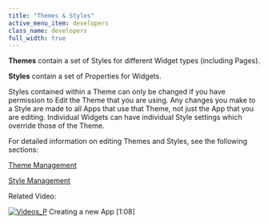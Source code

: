 ```yaml
---
title: "Themes & Styles"
active_menu_item: developers
class_name: developers
full_width: true
---
```



**Themes** contain a set of Styles for different Widget types (including Pages).

**Styles** contain a set of Properties for Widgets.

Styles contained within a Theme can only be changed if you have permission to Edit the Theme that you are using. Any changes you make to a Style are made to all Apps that use that Theme, not just the App that you are editing. Individual Widgets can have individual Style settings which override those of the Theme.

For detailed information on editing Themes and Styles, see the following sections:

[Theme Management](/developers/user-guide/product-guide/content-and-app-layout/introduction/themes-styles/themesmanage)

[Style Management](/developers/user-guide/product-guide/content-and-app-layout/introduction/themes-styles/style-management)

Related Video:

[![Videos\_P](/img/docs/videos_p.png)](http://www.youtube.com/v/hKftVYFAL8M?autoplay=1&hd=1&fs=1&showsearch=0&rel=0&) Creating a new App [1:08]

